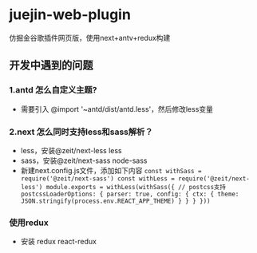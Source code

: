 # juejin-web-plugin
仿掘金谷歌插件网页版，使用next+antv+redux构建
## 开发中遇到的问题
### 1.antd 怎么自定义主题?
- 需要引入 @import '~antd/dist/antd.less'，然后修改less变量
### 2.next 怎么同时支持less和sass解析？
- less，安装@zeit/next-less less
- sass，安装@zeit/next-sass node-sass
- 新建next.config.js文件，添加如下内容
`
const withSass = require('@zeit/next-sass')
const withLess = require('@zeit/next-less')
module.exports = withLess(withSass({
  // postcss支持
  postcssLoaderOptions: {
    parser: true,
    config: {
      ctx: {
        theme: JSON.stringify(process.env.REACT_APP_THEME)
      }
    }
  }
}))
`
### 使用redux
- 安装 redux react-redux
